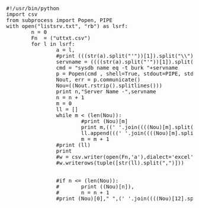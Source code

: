<pre>
#!/usr/bin/python
import csv
from subprocess import Popen, PIPE
with open("listsrv.txt", "rb") as lsrf:
        n = 0
        Fn  = ("uttxt.csv")
        for l in lsrf:
                a = l,
                #print (((str(a).split("'"))[1]).split("\\"))[0]
                servname = ((((str(a).split("'"))[1]).split("\\"))[0])
                cmd = "sysdb name eq -t burk "+servname
                p = Popen(cmd , shell=True, stdout=PIPE, stderr=PIPE)
                Nout, err = p.communicate()
                Nou=((Nout.rstrip().splitlines()))
                print n,"Server Name -",servname
                n = n + 1
                m = 0
                ll = []
                while m < (len(Nou)):
                        #print (Nou)[m]
                        print m,((' '.join((((Nou)[m].split())))))
                        ll.append(((' '.join((((Nou)[m].split()))))))
                        m = m + 1
                #print (ll)
                print
                #w = csv.writer(open(Fn,'a'),dialect='excel')
                #w.writerows(tuple([str(ll).split(",")]))


                #if n <= (len(Nou)):
                #       print ((Nou)[n]),
                #       n = n + 1
                #print (Nou)[0]," ",(' '.join((((Nou)[12].split())))),(' '.join((((Nou)[13].split())))),(' '.join((((Nou)[8].split()))))


</pre>
